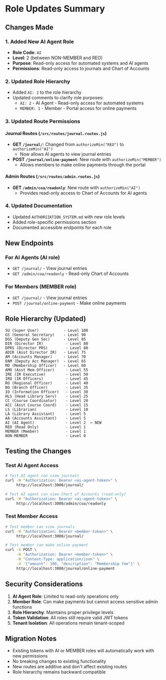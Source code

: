 # Role Updates Summary

## Changes Made

### 1. Added New AI Agent Role

- **Role Code**: `AI`
- **Level**: 2 (between NON-MEMBER and REO)
- **Purpose**: Read-only access for automated systems and AI agents
- **Permissions**: Read-only access to journals and Chart of Accounts

### 2. Updated Role Hierarchy

- Added `AI: 2` to the role hierarchy
- Updated comments to clarify role purposes:
  - `AI: 2` - AI Agent - Read-only access for automated systems
  - `MEMBER: 1` - Member - Portal access for online payments

### 3. Updated Route Permissions

#### Journal Routes (`/src/routes/journal.routes.js`)

- **GET `/journal/`**: Changed from `authorizeMin("REO")` to `authorizeMin("AI")`
  - Now allows AI agents to view journal entries
- **POST `/journal/online-payment`**: New route with `authorizeMin("MEMBER")`
  - Allows members to make online payments through the portal

#### Admin Routes (`/src/routes/admin.routes.js`)

- **GET `/admin/coa/readonly`**: New route with `authorizeMin("AI")`
  - Provides read-only access to Chart of Accounts for AI agents

### 4. Updated Documentation

- Updated `AUTHORIZATION_SYSTEM.md` with new role levels
- Added role-specific permissions section
- Documented accessible endpoints for each role

## New Endpoints

### For AI Agents (AI role)

- `GET /journal/` - View journal entries
- `GET /admin/coa/readonly` - Read-only Chart of Accounts

### For Members (MEMBER role)

- `GET /journal/` - View journal entries
- `POST /journal/online-payment` - Make online payments

## Role Hierarchy (Updated)

```
SU (Super User)           - Level 100
GS (General Secretary)    - Level 90
DGS (Deputy Gen Sec)      - Level 85
DIR (Director IR)          - Level 80
DPRS (Director PRS)        - Level 80
ADIR (Asst Director IR)   - Level 75
AM (Accounts Manager)     - Level 70
DAM (Deputy Acc Manager)  - Level 65
MO (Membership Officer)   - Level 60
AMO (Asst Mem Officer)     - Level 55
IRE (IR Executive)         - Level 50
IRO (IR Officers)          - Level 45
RO (Regional Officer)      - Level 40
BO (Branch Officer)        - Level 35
IO (Information Officer)   - Level 30
HLS (Head Library Serv)    - Level 25
CC (Course Coordinator)    - Level 20
ACC (Asst Course Coord)    - Level 15
LS (Librarian)             - Level 10
LA (Library Assistant)     - Level 5
AA (Accounts Assistant)    - Level 5
AI (AI Agent)              - Level 2  ← NEW
REO (Read Only)            - Level 1
MEMBER (Member)            - Level 1
NON-MEMBER                 - Level 0
```

## Testing the Changes

### Test AI Agent Access

```bash
# Test AI agent can view journals
curl -H "Authorization: Bearer <ai-agent-token>" \
     http://localhost:3000/journal/

# Test AI agent can view Chart of Accounts (read-only)
curl -H "Authorization: Bearer <ai-agent-token>" \
     http://localhost:3000/admin/coa/readonly
```

### Test Member Access

```bash
# Test member can view journals
curl -H "Authorization: Bearer <member-token>" \
     http://localhost:3000/journal/

# Test member can make online payment
curl -X POST \
     -H "Authorization: Bearer <member-token>" \
     -H "Content-Type: application/json" \
     -d '{"amount": 100, "description": "Membership fee"}' \
     http://localhost:3000/journal/online-payment
```

## Security Considerations

1. **AI Agent Role**: Limited to read-only operations only
2. **Member Role**: Can make payments but cannot access sensitive admin functions
3. **Role Hierarchy**: Maintains proper privilege levels
4. **Token Validation**: All roles still require valid JWT tokens
5. **Tenant Isolation**: All operations remain tenant-scoped

## Migration Notes

- Existing tokens with AI or MEMBER roles will automatically work with new permissions
- No breaking changes to existing functionality
- New routes are additive and don't affect existing routes
- Role hierarchy remains backward compatible
